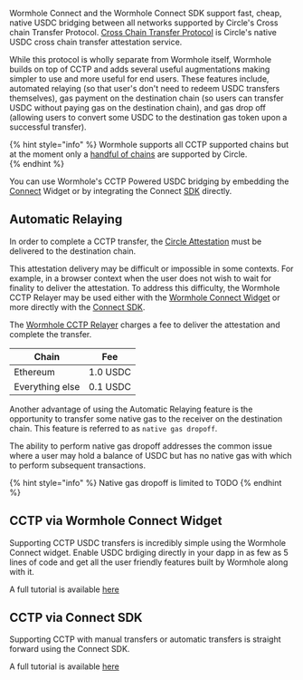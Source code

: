
Wormhole Connect and the Wormhole Connect SDK support fast, cheap, native USDC bridging between all networks supported by Circle's Cross chain Transfer Protocol. [Cross Chain Transfer Protocol](https://www.circle.com/en/cross-chain-transfer-protocol) is Circle's native USDC cross chain transfer attestation service.

While this protocol is wholly separate from Wormhole itself, Wormhole builds on top of CCTP and adds several useful augmentations making simpler to use and more useful for end users. These features include, automated relaying (so that user's don't need to redeem USDC transfers themselves), gas payment on the destination chain (so users can transfer USDC without paying gas on the destination chain), and gas drop off (allowing users to convert some USDC to the destination gas token upon a successful transfer). 


{% hint style="info" %}
Wormhole supports all CCTP supported chains but at the moment only a [handful of chains](https://developers.circle.com/stablecoins/docs/supported-domains) are supported by Circle.  
{% endhint %}

You can use Wormhole's CCTP Powered USDC bridging by embedding the [Connect](https://docs.wormhole.com/wormhole/quick-start/wh-connect) Widget or by integrating the Connect [SDK](./sdk.md) directly. 


## Automatic Relaying

In order to complete a CCTP transfer, the [Circle Attestation](https://developers.circle.com/stablecoins/reference/getattestation) must be delivered to the destination chain. 

This attestation delivery may be difficult or impossible in some contexts. For example, in a browser context when the user does not wish to wait for finality to deliver the attestation.  To address this difficulty, the Wormhole CCTP Relayer may be used either with the [Wormhole Connect Widget](#wormhole-connect) or more directly with the [Connect SDK](#connect-sdk).

The [Wormhole CCTP Relayer](TODO) charges a fee to deliver the attestation and complete the transfer.

|Chain|Fee|
|---|---|
|Ethereum|1.0 USDC|
|Everything else|0.1 USDC|


Another advantage of using the Automatic Relaying feature is the opportunity to transfer some native gas to the receiver on the destination chain. This feature is referred to as `native gas dropoff`. 

The ability to perform native gas dropoff addresses the common issue where a user may hold a balance of USDC but has no native gas with which to perform subsequent transactions.

{% hint style="info" %}
Native gas dropoff is limited to TODO
{% endhint %}


<!-- TODO: explainer of how the CCTP relayer works -->

## CCTP via Wormhole Connect Widget

Supporting CCTP USDC transfers is incredibly simple using the Wormhole Connect widget. Enable USDC brdiging directly in your dapp in as few as 5 lines of code and get all the user friendly features built by Wormhole along with it. 

A full tutorial is available [here](https://docs.wormhole.com/wormhole/quick-start/wh-connect)

## CCTP via Connect SDK

Supporting CCTP with manual transfers or automatic transfers is straight forward using the Connect SDK.

A full tutorial is available [here](./sdk.md)
